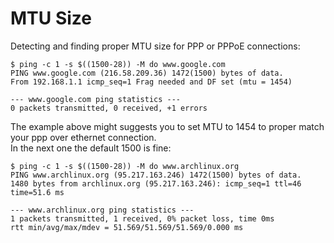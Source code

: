 # MTU Size
Detecting and finding proper MTU size for PPP or PPPoE connections:
```
$ ping -c 1 -s $((1500-28)) -M do www.google.com
PING www.google.com (216.58.209.36) 1472(1500) bytes of data.
From 192.168.1.1 icmp_seq=1 Frag needed and DF set (mtu = 1454)

--- www.google.com ping statistics ---
0 packets transmitted, 0 received, +1 errors
```
The example above might suggests you to set MTU to 1454 to proper match your ppp over ethernet connection.  
In the next one the default 1500 is fine:
```
$ ping -c 1 -s $((1500-28)) -M do www.archlinux.org
PING www.archlinux.org (95.217.163.246) 1472(1500) bytes of data.
1480 bytes from archlinux.org (95.217.163.246): icmp_seq=1 ttl=46 time=51.6 ms

--- www.archlinux.org ping statistics ---
1 packets transmitted, 1 received, 0% packet loss, time 0ms
rtt min/avg/max/mdev = 51.569/51.569/51.569/0.000 ms
```
